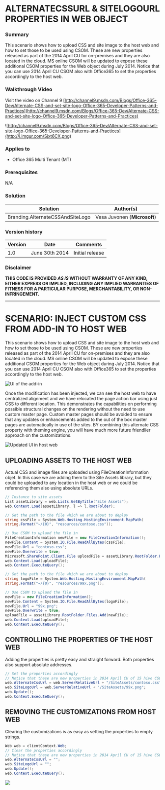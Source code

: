 # ALTERNATECSSURL & SITELOGOURL PROPERTIES IN WEB OBJECT #

### Summary ###
This scenario shows how to upload CSS and site image to the host web and how to set those to be used using CSOM. These are new properties released as part of the 2014 April CU for on-premises and they are also located in the cloud. MS online CSOM will be updated to expose these additional CSOM properties for the Web object during July 2014.
Notice that you can use 2014 April CU CSOM also with Office365 to set the properties accordingly to the host web.


### Walkthrough Video ###

Visit the video on Channel 9 [http://channel9.msdn.com/Blogs/Office-365-Dev/Alternate-CSS-and-set-site-logo-Office-365-Developer-Patterns-and-Practices](http://channel9.msdn.com/Blogs/Office-365-Dev/Alternate-CSS-and-set-site-logo-Office-365-Developer-Patterns-and-Practices)

![http://channel9.msdn.com/Blogs/Office-365-Dev/Alternate-CSS-and-set-site-logo-Office-365-Developer-Patterns-and-Practices](http://i.imgur.com/Sjxt6CX.png)

### Applies to ###
-  Office 365 Multi Tenant (MT)

### Prerequisites ###
N/A

### Solution ###
Solution | Author(s)
---------|----------
Branding.AlternateCSSAndSiteLogo | Vesa Juvonen (**Microsoft**)

### Version history ###

Version  | Date | Comments
---------| -----| --------
1.0  | June 30th 2014 | Initial release

### Disclaimer
**THIS CODE IS PROVIDED *AS IS* WITHOUT WARRANTY OF ANY KIND, EITHER EXPRESS OR IMPLIED, INCLUDING ANY IMPLIED WARRANTIES OF FITNESS FOR A PARTICULAR PURPOSE, MERCHANTABILITY, OR NON-INFRINGEMENT.**

----------


# SCENARIO: INJECT CUSTOM CSS FROM ADD-IN TO HOST WEB #
This scenario shows how to upload CSS and site image to the host web and how to set those to be used using CSOM. These are new properties released as part of the 2014 April CU for on-premises and they are also located in the cloud. MS online CSOM will be updated to expose these additional CSOM properties for the Web object during July 2014.
Notice that you can use 2014 April CU CSOM also with Office365 to set the properties accordingly to the host web.

![UI of the add-in](http://i.imgur.com/i1xq6Oq.png)

Once the modification has been injected, we can see the host web to have centralized alignment and we have relocated the page action bar using just CSS to different location. This demonstrates the capabilities on performing possible structural changes on the rendering without the need to use custom master page.
Custom master pages should be avoided to ensure that any updates or enhancements added to the out of the box master pages are automatically in use of the sites. BY combining this alternate CSS property with theming engine, you will have much more future friendlier approach on the customizations.

![Updated UI in host web](http://i.imgur.com/Hn8acco.png)

## UPLOADING ASSETS TO THE HOST WEB ##
Actual CSS and image files are uploaded using FileCreationInformation objet. In this case we are adding them to the Site Assets library, but they could be uploaded to any location in the host web or we could be referencing them also using absolute URLs.

```C#
// Instance to site assets
List assetLibrary = web.Lists.GetByTitle("Site Assets");
web.Context.Load(assetLibrary, l => l.RootFolder);

// Get the path to the file which we are about to deploy
string cssFile = System.Web.Hosting.HostingEnvironment.MapPath(
string.Format("~/{0}", "resources/contoso.css"));

// Use CSOM to uplaod the file in
FileCreationInformation newFile = new FileCreationInformation();
newFile.Content = System.IO.File.ReadAllBytes(cssFile);
newFile.Url = "contoso.css";
newFile.Overwrite = true;
Microsoft.SharePoint.Client.File uploadFile = assetLibrary.RootFolder.Files.Add(newFile);
web.Context.Load(uploadFile);
web.Context.ExecuteQuery();

// Get the path to the file which we are about to deploy
string logoFile = System.Web.Hosting.HostingEnvironment.MapPath(
string.Format("~/{0}", "resources/99x.png"));

// Use CSOM to uplaod the file in
newFile = new FileCreationInformation();
newFile.Content = System.IO.File.ReadAllBytes(logoFile);
newFile.Url = "99x.png";
newFile.Overwrite = true;
uploadFile = assetLibrary.RootFolder.Files.Add(newFile);
web.Context.Load(uploadFile);
web.Context.ExecuteQuery();
```
## CONTROLLING THE PROPERTIES OF THE HOST WEB ##
Adding the properties is pretty easy and straight forward. Both properties also support absolute addresses.

```C#
// Set the properties accordingly
// Notice that these are new properties in 2014 April CU of 15 hive CSOM and July release of MSO CSOM
web.AlternateCssUrl = web.ServerRelativeUrl + "/SiteAssets/contoso.css";
web.SiteLogoUrl = web.ServerRelativeUrl + "/SiteAssets/99x.png";
web.Update();
web.Context.ExecuteQuery();
```
    
## REMOVING THE CUSTOMIZATIONS FROM HOST WEB ##
Clearing the customizations is as easy as setting the properties to empty strings.
    
```C#
Web web = clientContext.Web;
// Clear the properties accordingly
// Notice that these are new properties in 2014 April CU of 15 hive CSOM and July release of MSO CSOM
web.AlternateCssUrl = "";
web.SiteLogoUrl = "";
web.Update();
web.Context.ExecuteQuery();
```

<img src="https://telemetry.sharepointpnp.com/pnp/samples/Branding.AlternateCSSAndSiteLogo" />